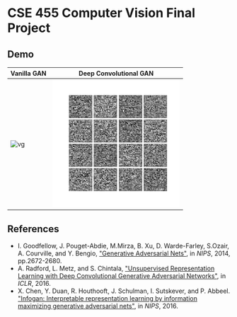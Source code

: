 # CSE 455 Computer Vision Final Project

## Demo

| Vanilla GAN | Deep Convolutional GAN |
| ----------- | ---------------------- |
| ![vg](assets/Vanilla.gif) | ![dc](assets/DCGAN.gif) |


## References

* I. Goodfellow, J. Pouget-Abdie, M.Mirza, B. Xu, D. Warde-Farley, S.Ozair, A. Courville, and Y. Bengio,
    ["Generative Adversarial Nets"](https://arxiv.org/abs/1406.2661), in _NIPS_, 2014, pp.2672-2680.
* A. Radford, L. Metz, and S. Chintala, ["Unsupervised Representation Learning with
    Deep Convolutional Generative Adversarial Networks"](https://arxiv.org/abs/1511.06434), in _ICLR_, 2016.
* X. Chen, Y. Duan, R. Houthooft, J. Schulman, I. Sutskever, and P. Abbeel. ["Infogan: Interpretable
    representation learning by information maximizing generative adversarial nets"](https://arxiv.org/abs/1606.03657), in _NIPS_, 2016.
